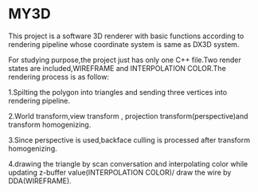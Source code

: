 # MY3D

This project is a software 3D renderer with basic functions according to rendering pipeline whose coordinate system is same as DX3D system.

For studying purpose,the project just has only one C++ file.Two render states are included,WIREFRAME and INTERPOLATION COLOR.The rendering process is as follow:

1.Spilting the polygon into triangles and sending three vertices into rendering pipeline.

2.World transform,view transform , projection transform(perspective)and transform homogenizing.

3.Since perspective is used,backface culling is processed after transform homogenizing.

4.drawing the triangle by scan conversation and interpolating color while updating z-buffer value(INTERPOLATION COLOR)/
  draw the wire by DDA(WIREFRAME).
